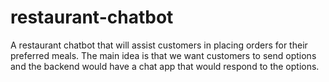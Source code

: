 # restaurant-chatbot
A restaurant chatbot that will assist customers in placing orders for their preferred meals. The main idea is that we want customers to send options and the backend would have a chat app that would respond to the options. 
